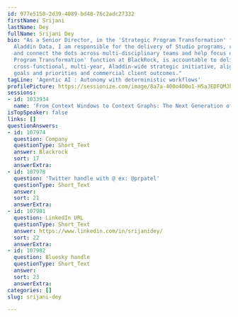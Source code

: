 ```yaml
---
id: 977e5150-2d39-4089-bd48-76c2adc27332
firstName: Srijani
lastName: Dey
fullName: Srijani Dey
bio: "As a Senior Director, in the 'Strategic Program Transformation' function of
  Aladdin Data, I am responsible for the delivery of Studio programs, collaborate
  and connect the dots across multi-disciplinary teams and help focus on value realization.\r\n\r\n'Strategic
  Program Transformation' function at BlackRock, is accountable to deliver complex,
  cross-functional, multi-year, Aladdin-wide strategic initiative, aligned to firm's
  goals and priorities and commercial client outcomes."
tagLine: 'Agentic AI : Autonomy with deterministic workflows'
profilePicture: https://sessionize.com/image/8a7a-400o400o1-H5aJEDFQMJhvArkBZvBzUu.png
sessions:
- id: 1033934
  name: 'From Context Windows to Context Graphs: The Next Generation of AI Systems'
isTopSpeaker: false
links: []
questionAnswers:
- id: 107974
  question: Company
  questionType: Short_Text
  answer: Blackrock
  sort: 17
  answerExtra:
- id: 107978
  question: 'Twitter handle with @ ex: @prpatel'
  questionType: Short_Text
  answer:
  sort: 21
  answerExtra:
- id: 107981
  question: LinkedIn URL
  questionType: Short_Text
  answer: https://www.linkedin.com/in/srijanidey/
  sort: 22
  answerExtra:
- id: 107982
  question: Bluesky handle
  questionType: Short_Text
  answer:
  sort: 23
  answerExtra:
categories: []
slug: srijani-dey

---
```

